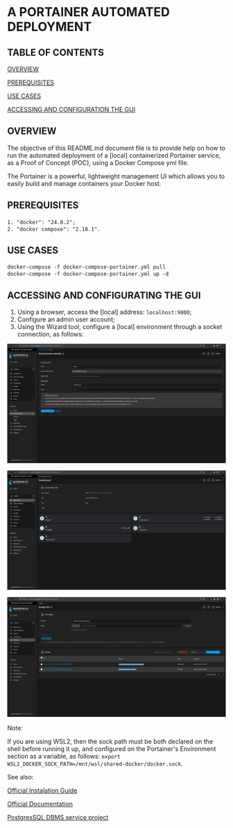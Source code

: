 # A PORTAINER AUTOMATED DEPLOYMENT

## TABLE OF CONTENTS

[OVERVIEW](#overview)

[PREREQUISITES](#prerequisites)

[USE CASES](#use-cases)

[ACCESSING AND CONFIGURATION THE GUI](#accessing-and-configuration-the-gui)

## OVERVIEW

The objective of this README.md document file is to provide help on how to run the automated deployment of a [local] containerized Portainer service, as a Proof of Concept (POC), using a Docker Compose yml file.

The Portainer is a powerful, lightweight management UI which allows you to easily build and manage containers your Docker host.

## PREREQUISITES

```
1. "docker": "24.0.2";
2. "docker compose": "2.18.1".
```

## USE CASES

```
docker-compose -f docker-compose-portainer.yml pull
docker-compose -f docker-compose-portainer.yml up -d
```

## ACCESSING AND CONFIGURATING THE GUI

1. Using a browser, access the [local] address: `localhost:9000`;
2. Configure an admin user account;  
3. Using the Wizard tool, configure a [local] environment through a socket connection, as follows:

![](./assets/readMeMd/portainer1.png)

![](./assets/readMeMd/portainer2.png)

![](./assets/readMeMd/portainer3.png)

Note:

If you are using WSL2, then the sock path must be both declared on the shell before running it up, and configured on the Portainer's Environment section as a variable, as follows: `export WSL2_DOCKER_SOCK_PATH=/mnt/wsl/shared-docker/docker.sock`.

See also:

[Official Instalation Guide](https://docs.portainer.io/start/install-ce)

[Official Documentation](https://docs.portainer.io/)

[PostgresSQL DBMS service project](https://github.com/rubenschagas/postgres)
